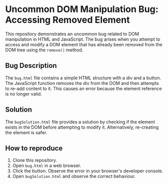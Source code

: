 # Uncommon DOM Manipulation Bug: Accessing Removed Element

This repository demonstrates an uncommon bug related to DOM manipulation in HTML and JavaScript.  The bug arises when you attempt to access and modify a DOM element that has already been removed from the DOM tree using the `remove()` method.

## Bug Description

The `bug.html` file contains a simple HTML structure with a div and a button. The JavaScript function removes the div from the DOM and then attempts to re-add content to it. This causes an error because the element reference is no longer valid.

## Solution

The `bugSolution.html` file provides a solution by checking if the element exists in the DOM before attempting to modify it.  Alternatively, re-creating the element is safer.

## How to reproduce

1. Clone this repository.
2. Open `bug.html` in a web browser.
3. Click the button.  Observe the error in your browser's developer console.
4. Open `bugSolution.html` and observe the correct behaviour.